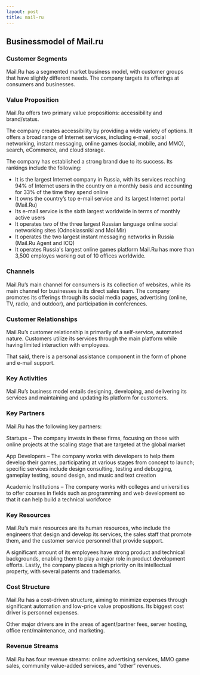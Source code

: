 ```yaml
---
layout: post
title: mail-ru
---
```


Businessmodel of Mail.ru
-------------------------

### Customer Segments

Mail.Ru has a segmented market business model, with customer groups that have slightly different needs. The company targets its offerings at consumers and businesses.

### Value Proposition

Mail.Ru offers two primary value propositions: accessibility and brand/status.

The company creates accessibility by providing a wide variety of options. It offers a broad range of Internet services, including e-mail, social networking, instant messaging, online games (social, mobile, and MMO), search, eCommerce, and cloud storage.

The company has established a strong brand due to its success. Its rankings include the following:

 * It is the largest Internet company in Russia, with its services reaching 94% of Internet users in the country on a monthly basis and accounting for 33% of the time they spend online
* It owns the country’s top e-mail service and its largest Internet portal (Mail.Ru)
* Its e-mail service is the sixth largest worldwide in terms of monthly active users
* It operates two of the three largest Russian language online social networking sites (Odnoklassniki and Moi Mir)
* It operates the two largest instant messaging networks in Russia (Mail.Ru Agent and ICQ)
* It operates Russia's largest online games platform
 Mail.Ru has more than 3,500 employes working out of 10 offices worldwide.

### Channels

Mail.Ru’s main channel for consumers is its collection of websites, while its main channel for businesses is its direct sales team. The company promotes its offerings through its social media pages, advertising (online, TV, radio, and outdoor), and participation in conferences.

### Customer Relationships

Mail.Ru’s customer relationship is primarily of a self-service, automated nature. Customers utilize its services through the main platform while having limited interaction with employees.

That said, there is a personal assistance component in the form of phone and e-mail support.

### Key Activities

Mail.Ru’s business model entails designing, developing, and delivering its services and maintaining and updating its platform for customers.

### Key Partners

Mail.Ru has the following key partners:

Startups – The company invests in these firms, focusing on those with online projects at the scaling stage that are targeted at the global market

App Developers – The company works with developers to help them develop their games, participating at various stages from concept to launch; specific services include design consulting, testing and debugging, gameplay testing, sound design, and music and text creation

Academic Institutions – The company works with colleges and universities to offer courses in fields such as programming and web development so that it can help build a technical workforce

### Key Resources

Mail.Ru’s main resources are its human resources, who include the engineers that design and develop its services, the sales staff that promote them, and the customer service personnel that provide support.

A significant amount of its employees have strong product and technical backgrounds, enabling them to play a major role in product development efforts. Lastly, the company places a high priority on its intellectual property, with several patents and trademarks.

### Cost Structure

Mail.Ru has a cost-driven structure, aiming to minimize expenses through significant automation and low-price value propositions. Its biggest cost driver is personnel expenses.

Other major drivers are in the areas of agent/partner fees, server hosting, office rent/maintenance, and marketing.

### Revenue Streams

Mail.Ru has four revenue streams: online advertising services, MMO game sales, community value-added services, and “other” revenues.
